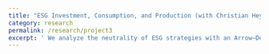 ```yaml
---
title: "ESG Investment, Consumption, and Production (with Christian Heyerdahl-Larsen)"
category: research
permalink: /research/project3
excerpt: ' We analyze the neutrality of ESG strategies with an Arrow–Debreu(AD) model of general equilibrium with production, time, and uncertainty. We show that when the market is complete, because investors can always replicate the payoffs of any portfolio, the SRI is neutral if it does not affect consumption or production preference. Conversely, socially responsible consumption (SRC) and socially responsible production (SRP) are effective in allocating capital to firms with positive aggregate externalities, thereby influencing real economic outcomes.'
---
```

